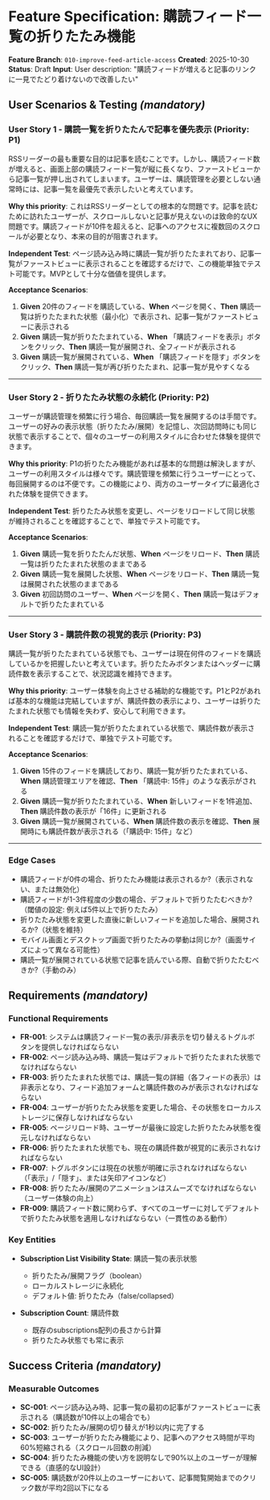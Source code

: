 # Feature Specification: 購読フィード一覧の折りたたみ機能

**Feature Branch**: `010-improve-feed-article-access`
**Created**: 2025-10-30
**Status**: Draft
**Input**: User description: "購読フィードが増えると記事のリンクに一見でたどり着けないので改善したい"

## User Scenarios & Testing *(mandatory)*

### User Story 1 - 購読一覧を折りたたんで記事を優先表示 (Priority: P1)

RSSリーダーの最も重要な目的は記事を読むことです。しかし、購読フィード数が増えると、画面上部の購読フィード一覧が縦に長くなり、ファーストビューから記事一覧が押し出されてしまいます。ユーザーは、購読管理を必要としない通常時には、記事一覧を最優先で表示したいと考えています。

**Why this priority**: これはRSSリーダーとしての根本的な問題です。記事を読むために訪れたユーザーが、スクロールしないと記事が見えないのは致命的なUX問題です。購読フィードが10件を超えると、記事へのアクセスに複数回のスクロールが必要となり、本来の目的が阻害されます。

**Independent Test**: ページ読み込み時に購読一覧が折りたたまれており、記事一覧がファーストビューに表示されることを確認するだけで、この機能単独でテスト可能です。MVPとして十分な価値を提供します。

**Acceptance Scenarios**:

1. **Given** 20件のフィードを購読している、**When** ページを開く、**Then** 購読一覧は折りたたまれた状態（最小化）で表示され、記事一覧がファーストビューに表示される
2. **Given** 購読一覧が折りたたまれている、**When** 「購読フィードを表示」ボタンをクリック、**Then** 購読一覧が展開され、全フィードが表示される
3. **Given** 購読一覧が展開されている、**When** 「購読フィードを隠す」ボタンをクリック、**Then** 購読一覧が再び折りたたまれ、記事一覧が見やすくなる

---

### User Story 2 - 折りたたみ状態の永続化 (Priority: P2)

ユーザーが購読管理を頻繁に行う場合、毎回購読一覧を展開するのは手間です。ユーザーの好みの表示状態（折りたたみ/展開）を記憶し、次回訪問時にも同じ状態で表示することで、個々のユーザーの利用スタイルに合わせた体験を提供できます。

**Why this priority**: P1の折りたたみ機能があれば基本的な問題は解決しますが、ユーザーの利用スタイルは様々です。購読管理を頻繁に行うユーザーにとって、毎回展開するのは不便です。この機能により、両方のユーザータイプに最適化された体験を提供できます。

**Independent Test**: 折りたたみ状態を変更し、ページをリロードして同じ状態が維持されることを確認することで、単独でテスト可能です。

**Acceptance Scenarios**:

1. **Given** 購読一覧を折りたたんだ状態、**When** ページをリロード、**Then** 購読一覧は折りたたまれた状態のままである
2. **Given** 購読一覧を展開した状態、**When** ページをリロード、**Then** 購読一覧は展開された状態のままである
3. **Given** 初回訪問のユーザー、**When** ページを開く、**Then** 購読一覧はデフォルトで折りたたまれている

---

### User Story 3 - 購読件数の視覚的表示 (Priority: P3)

購読一覧が折りたたまれている状態でも、ユーザーは現在何件のフィードを購読しているかを把握したいと考えています。折りたたみボタンまたはヘッダーに購読件数を表示することで、状況認識を維持できます。

**Why this priority**: ユーザー体験を向上させる補助的な機能です。P1とP2があれば基本的な機能は完結していますが、購読件数の表示により、ユーザーは折りたたまれた状態でも情報を失わず、安心して利用できます。

**Independent Test**: 購読一覧が折りたたまれている状態で、購読件数が表示されることを確認するだけで、単独でテスト可能です。

**Acceptance Scenarios**:

1. **Given** 15件のフィードを購読しており、購読一覧が折りたたまれている、**When** 購読管理エリアを確認、**Then** 「購読中: 15件」のような表示がされる
2. **Given** 購読一覧が折りたたまれている、**When** 新しいフィードを1件追加、**Then** 購読件数の表示が「16件」に更新される
3. **Given** 購読一覧が展開されている、**When** 購読件数の表示を確認、**Then** 展開時にも購読件数が表示される（「購読中: 15件」など）

---

### Edge Cases

- 購読フィードが0件の場合、折りたたみ機能は表示されるか?（表示されない、または無効化）
- 購読フィードが1-3件程度の少数の場合、デフォルトで折りたたむべきか?（閾値の設定: 例えば5件以上で折りたたみ）
- 折りたたみ状態を変更した直後に新しいフィードを追加した場合、展開されるか?（状態を維持）
- モバイル画面とデスクトップ画面で折りたたみの挙動は同じか?（画面サイズによって異なる可能性）
- 購読一覧が展開されている状態で記事を読んでいる際、自動で折りたたむべきか?（手動のみ）

## Requirements *(mandatory)*

### Functional Requirements

- **FR-001**: システムは購読フィード一覧の表示/非表示を切り替えるトグルボタンを提供しなければならない
- **FR-002**: ページ読み込み時、購読一覧はデフォルトで折りたたまれた状態でなければならない
- **FR-003**: 折りたたまれた状態では、購読一覧の詳細（各フィードの表示）は非表示となり、フィード追加フォームと購読件数のみが表示されなければならない
- **FR-004**: ユーザーが折りたたみ状態を変更した場合、その状態をローカルストレージに保存しなければならない
- **FR-005**: ページリロード時、ユーザーが最後に設定した折りたたみ状態を復元しなければならない
- **FR-006**: 折りたたまれた状態でも、現在の購読件数が視覚的に表示されなければならない
- **FR-007**: トグルボタンには現在の状態が明確に示されなければならない（「表示」/「隠す」、または矢印アイコンなど）
- **FR-008**: 折りたたみ/展開のアニメーションはスムーズでなければならない（ユーザー体験の向上）
- **FR-009**: 購読フィード数に関わらず、すべてのユーザーに対してデフォルトで折りたたみ状態を適用しなければならない（一貫性のある動作）

### Key Entities

- **Subscription List Visibility State**: 購読一覧の表示状態
  - 折りたたみ/展開フラグ（boolean）
  - ローカルストレージに永続化
  - デフォルト値: 折りたたみ（false/collapsed）

- **Subscription Count**: 購読件数
  - 既存のsubscriptions配列の長さから計算
  - 折りたたみ状態でも常に表示

## Success Criteria *(mandatory)*

### Measurable Outcomes

- **SC-001**: ページ読み込み時、記事一覧の最初の記事がファーストビューに表示される（購読数が10件以上の場合でも）
- **SC-002**: 折りたたみ/展開の切り替えが1秒以内に完了する
- **SC-003**: ユーザーが折りたたみ機能により、記事へのアクセス時間が平均60%短縮される（スクロール回数の削減）
- **SC-004**: 折りたたみ機能の使い方を説明なしで90%以上のユーザーが理解できる（直感的なUI設計）
- **SC-005**: 購読数が20件以上のユーザーにおいて、記事閲覧開始までのクリック数が平均2回以下になる
